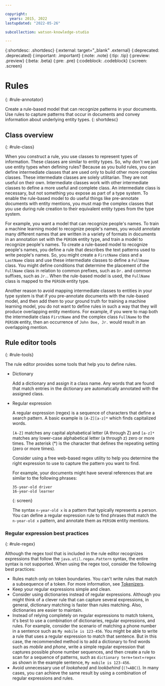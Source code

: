 ```yaml
---

copyright:
  years: 2015, 2022
lastupdated: "2022-05-26"

subcollection: watson-knowledge-studio

---
```


{:shortdesc: .shortdesc}
{:external: target="_blank" .external}
{:deprecated: .deprecated}
{:important: .important}
{:note: .note}
{:tip: .tip}
{:preview: .preview}
{:beta: .beta}
{:pre: .pre}
{:codeblock: .codeblock}
{:screen: .screen}

# Rules
{: #rule-annotator}

Create a rule-based model that can recognize patterns in your documents. Use rules to capture patterns that occur in documents and convey information about underlying entity types.
{: shortdesc}

## Class overview
{: #rule-class}

When you construct a rule, you use classes to represent types of information. These classes are similar to entity types. So, why don't we just use entity types when defining rules? Because as you build rules, you can define intermediate classes that are used only to build other more complex classes. These intermediate classes are solely utilitarian. They are not useful on their own. Intermediate classes work with other intermediate classes to define a more useful and complete class. An intermediate class is necessary, but not something you expose as part of a type system. To enable the rule-based model to do useful things like pre-annotate documents with entity mentions, you must map the complex classes that you use during rule creation to their equivalent entity types from the type system.

For example, you want a model that can recognize people's names. To train a machine learning model to recognize people's names, you would annotate many different names that are written in a variety of formats in documents in an annotation set with the `PERSON` entity type, and train a model to recognize people's names. To create a rule-based model to recognize people's names, you define a rule that describes the text patterns used to write people's names. So, you might create a `FirstName` class and a `LastName` class and use these intermediate classes to define a `FullName` class. You might define conditions that determine the placement of the `FullName` class in relation to common prefixes, such as `Dr.` and common suffixes, such as `Jr.`. When the rule-based model is used, the `FullName` class is mapped to the `PERSON` entity type.

Another reason to avoid mapping intermediate classes to entities in your type system is that if you pre-annotate documents with the rule-based model, and then add them to your ground truth for training a machine learning model, you do not want to define rules in such a way that they will produce overlapping entity mentions. For example, if you were to map both the intermediate class `FirstName` and the complex class `FullName` to the `PERSON` entity, then an occurrence of `John Doe, Jr.` would result in an overlapping mention.

## Rule editor tools
{: #rule-tools}

The rule editor provides some tools that help you to define rules.

- Dictionary

    Add a dictionary and assign it a class name. Any words that are found that match entries in the dictionary are automatically annotated with the assigned class.

- Regular expression

    A regular expression (regex) is a sequence of characters that define a search pattern. A basic example is `[A-Z][a-z]*` which finds capitalized words.

    `[A-Z]` matches any capital alphabetical letter (A through Z) and `[a-z]*` matches any lower-case alphabetical letter (a through z) zero or more times. The asterisk (*) is the character that defines the repeating setting (zero or more times).

    Consider using a free web-based regex utility to help you determine the right expression to use to capture the pattern you want to find.

    For example, your documents might have several references that are similar to the following phrases:

    ```
    35-year-old driver
    16-year-old learner
    ```
    {: screen}

    The syntax `n-year-old x` is a pattern that typically represents a person. You can define a regular expression rule to find phrases that match the `n-year-old x` pattern, and annotate them as `PERSON` entity mentions.

### Regular expression best practices
{: #rule-regex}

Although the regex tool that is included in the rule editor recognizes expressions that follow the `java.util.regex.Pattern` syntax, the entire syntax is not supported. When using the regex tool, consider the following best practices:

- Rules match only on token boundaries. You can't write rules that match a subsequence of a token. For more information, see [Tokenizers](/docs/watson-knowledge-studio?topic=watson-knowledge-studio-create-project#wks_tokenizer).
- Keep your regular expressions simple and clean.
- Consider using dictionaries instead of regular expressions. Although you might think of a clever rule that can capture several expressions, in general, dictionary matching is faster than rules matching. Also, dictionaries are easier to maintain.
- Instead of relying completely on regular expressions to match tokens, it's best to use a combination of dictionaries, regular expressions, and rules. For example, consider the scenario of matching a phone number in a sentence such as `My mobile is 123-456`. You might be able to write a rule that uses a regular expression to match that sentence. But in this case, the recommended method is to add a dictionary to find words such as _mobile_ and _phone_, write a simple regular expression that captures possible phone number sequences, and then create a rule to scan for a sequence of patterns, such as `dictionary term`+`text`+`regex` as shown in the example sentence, `My mobile is 123-456`.
- Avoid unnecessary use of _lookahead_ and _lookbehind_ (`(?=ABC)`). In many cases, you can achieve the same result by using a combination of regular expressions and rules.
